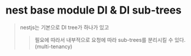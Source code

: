 # nest base module DI & DI sub-trees

> nestjs는 기본으로 DI tree가 하나가 있고
>
> > 필요에 따라서 내부적으로 요청에 따라 sub-trees를 분리시킬 수 있다. (multi-tenancy)
